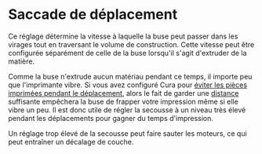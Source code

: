Saccade de déplacement
===

Ce réglage détermine la vitesse à laquelle la buse peut passer dans les virages tout en traversant le volume de construction. Cette vitesse peut être configurée séparément de celle de la buse lorsqu'il s'agit d'extruder de la matière.

Comme la buse n'extrude aucun matériau pendant ce temps, il importe peu que l'imprimante vibre. Si vous avez configuré Cura pour [éviter les pièces imprimées pendant le déplacement](../travel/travel_avoid_other_parts.md), alors le fait de garder une [distance](../travel/travel_avoid_distance.md) suffisante empêchera la buse de frapper votre impression même si elle vibre un peu. Il est donc utile de régler la secousse à un niveau très élevé pendant les déplacements pour gagner du temps d'impression.

Un réglage trop élevé de la secousse peut faire sauter les moteurs, ce qui peut entraîner un décalage de couche.
